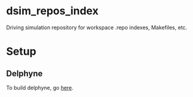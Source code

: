 # dsim_repos_index
Driving simulation repository for workspace .repo indexes, Makefiles, etc.

# Setup

## Delphyne

To build delphyne, go [here](https://github.com/ToyotaResearchInstitute/dsim-repos-index/tree/master/setup/delphyne/README.md).
